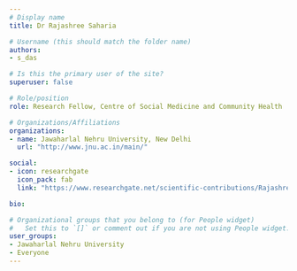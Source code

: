 ```yaml
---
# Display name
title: Dr Rajashree Saharia

# Username (this should match the folder name)
authors:
- s_das

# Is this the primary user of the site?
superuser: false

# Role/position
role: Research Fellow, Centre of Social Medicine and Community Health

# Organizations/Affiliations
organizations:
- name: Jawaharlal Nehru University, New Delhi
  url: "http://www.jnu.ac.in/main/"

social:
- icon: researchgate
  icon_pack: fab
  link: "https://www.researchgate.net/scientific-contributions/Rajashree-Saharia-2132282441"

bio: 

# Organizational groups that you belong to (for People widget)
#   Set this to `[]` or comment out if you are not using People widget.
user_groups:
- Jawaharlal Nehru University
- Everyone
---
```

